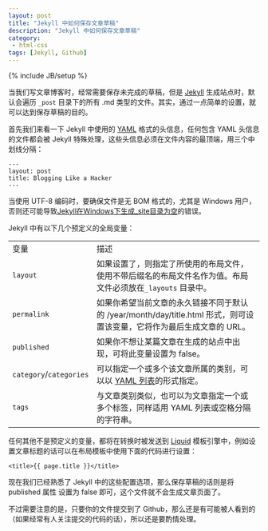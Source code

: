 ```yaml
---
layout: post
title: "Jekyll 中如何保存文章草稿"
description: "Jekyll 中如何保存文章草稿"
category:
 - html-css
tags: [Jekyll, Github]
---
```

{% include JB/setup %}

当我们写文章博客时，经常需要保存未完成的草稿，但是 [Jekyll][1] 生成站点时，默认会遍历 `_post` 目录下的所有 .md 类型的文件。其实，通过一点简单的设置，就可以达到保存草稿的目的。

首先我们来看一下 Jekyll 中使用的 [YAML][2] 格式的头信息，任何包含 YAML 头信息的文件都会被 Jekyll 特殊处理，这些头信息必须在文件内容的最顶端，用三个中划线分隔：

    ---
    layout: post
    title: Blogging Like a Hacker
    ---

当使用 UTF-8 编码时，要确保文件是无 BOM 格式的，尤其是 Windows 用户，否则还可能导致[Jekyll在Windows下生成_site目录为空][3]的错误。

Jekyll 中有以下几个预定义的全局变量：

<table class="table-bordered">
<tbody><tr>
<td> 变量 </td>
		<td> 描述 </td>
	</tr>
<tr>
<td> <code>layout</code> </td>
		<td> 如果设置了，则指定了所使用的布局文件，使用不带后缀名的布局文件名作为值。布局文件必须放在<code>_layouts</code> 目录中。</td>
	</tr>
<tr>
<td> <code>permalink</code> </td>
		<td> 如果你希望当前文章的永久链接不同于默认的 /year/month/day/title.html 形式，则可设置该变量，它将作为最后生成文章的 <span class="caps">URL</span>。</td>
	</tr>
<tr>
<td> <code>published</code> </td>
		<td> 如果你不想让某篇文章在生成的站点中出现，可将此变量设置为 false。</td>
	</tr>
<tr>
<td> <code>category</code>/<code>categories</code> </td>
		<td>可以指定一个或多个该文章所属的类别，可以以  <a href="http://en.wikipedia.org/wiki/YAML#Lists" target="_blank">YAML 列表</a>的形式指定。</td>
	</tr>
<tr>
<td> <code>tags</code> </td>
		<td> 与文章类别类似，也可以为文章指定一个或多个标签，同样适用 <span class="caps">YAML</span> 列表或空格分隔的字符串。 </td>
	</tr>
</tbody></table>

任何其他不是预定义的变量，都将在转换时被发送到 [Liquid][4] 模板引擎中，例如设置文章标题的话可以在布局模板中使用下面的代码进行设置：

<code>&lt;title&gt;{{ page.title }}&lt;/title&gt;</code>

现在我们已经熟悉了 Jekyll 中的这些配置选项，那么保存草稿的话则是将 published 属性 设置为 false 即可，这个文件就不会生成文章页面了。

不过需要注意的是，只要你的文件提交到了 Github，那么还是有可能被人看到的（如果经常有人关注提交的代码的话），所以还是要酌情处理。


[1]: https://github.com/mojombo/jekyll
[2]: http://yaml.org/
[3]: http://44ux.com/blog/2012/10/10/invalid-byte-sequence-in-gbk/
[4]: http://liquidmarkup.org/



